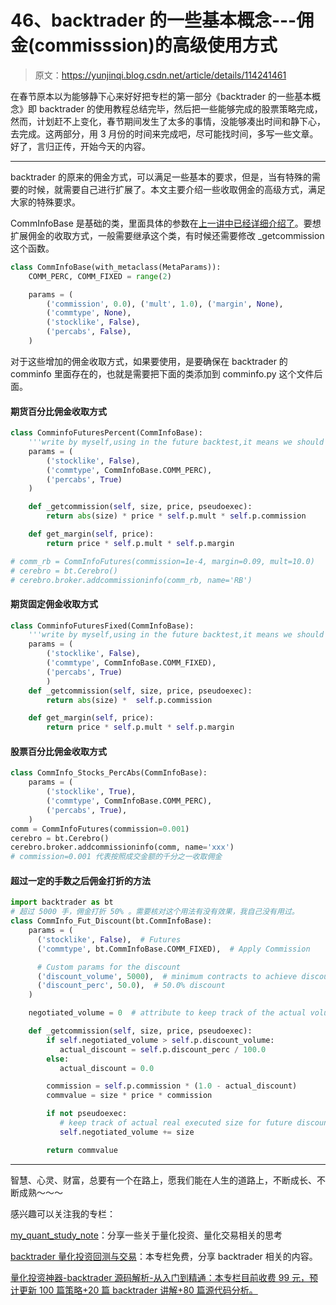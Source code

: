 # 46、backtrader 的一些基本概念---佣金(commisssion)的高级使用方式

> 原文：<https://yunjinqi.blog.csdn.net/article/details/114241461>

在春节原本以为能够静下心来好好把专栏的第一部分《backtrader 的一些基本概念》即 backtrader 的使用教程总结完毕，然后把一些能够完成的股票策略完成，然而，计划赶不上变化，春节期间发生了太多的事情，没能够凑出时间和静下心，去完成。这两部分，用 3 月份的时间来完成吧，尽可能找时间，多写一些文章。好了，言归正传，开始今天的内容。

* * *

backtrader 的原来的佣金方式，可以满足一些基本的要求，但是，当有特殊的需要的时候，就需要自己进行扩展了。本文主要介绍一些收取佣金的高级方式，满足大家的特殊要求。

CommInfoBase 是基础的类，里面具体的参数在[上一讲中已经详细介绍了](https://yunjinqi.blog.csdn.net/article/details/113730323)。要想扩展佣金的收取方式，一般需要继承这个类，有时候还需要修改 _getcommission 这个函数。

```py
class CommInfoBase(with_metaclass(MetaParams)):
    COMM_PERC, COMM_FIXED = range(2)

    params = (
        ('commission', 0.0), ('mult', 1.0), ('margin', None),
        ('commtype', None),
        ('stocklike', False),
        ('percabs', False),
    ) 
```

对于这些增加的佣金收取方式，如果要使用，是要确保在 backtrader 的 comminfo 里面存在的，也就是需要把下面的类添加到 comminfo.py 这个文件后面。

#### 期货百分比佣金收取方式

```py
class ComminfoFuturesPercent(CommInfoBase):
    '''write by myself,using in the future backtest,it means we should give a percent comminfo to broker'''
    params = (
        ('stocklike', False),
        ('commtype', CommInfoBase.COMM_PERC),
        ('percabs', True)
    )

    def _getcommission(self, size, price, pseudoexec):
        return abs(size) * price * self.p.mult * self.p.commission

    def get_margin(self, price):
        return price * self.p.mult * self.p.margin

# comm_rb = CommInfoFutures(commission=1e-4, margin=0.09, mult=10.0)
# cerebro = bt.Cerebro()
# cerebro.broker.addcommissioninfo(comm_rb, name='RB') 
```

#### 期货固定佣金收取方式

```py
class ComminfoFuturesFixed(CommInfoBase):
    '''write by myself,using in the future backtest,it means we should give a fixed comminfo evey lot to broker'''
    params = (
        ('stocklike', False),
        ('commtype', CommInfoBase.COMM_FIXED),
        ('percabs', True)
        )
    def _getcommission(self, size, price, pseudoexec):
        return abs(size) *  self.p.commission

    def get_margin(self, price):
        return price * self.p.mult * self.p.margin 
```

#### 股票百分比佣金收取方式

```py
class CommInfo_Stocks_PercAbs(CommInfoBase):
    params = (
        ('stocklike', True),
        ('commtype', CommInfoBase.COMM_PERC),
        ('percabs', True),
    )
comm = CommInfoFutures(commission=0.001)
cerebro = bt.Cerebro()
cerebro.broker.addcommissioninfo(comm, name='xxx') 
# commission=0.001 代表按照成交金额的千分之一收取佣金 
```

#### 超过一定的手数之后佣金打折的方法

```py
import backtrader as bt
# 超过 5000 手，佣金打折 50% 。需要核对这个用法有没有效果，我自己没有用过。
class CommInfo_Fut_Discount(bt.CommInfoBase):
    params = (
      ('stocklike', False),  # Futures
      ('commtype', bt.CommInfoBase.COMM_FIXED),  # Apply Commission

      # Custom params for the discount
      ('discount_volume', 5000),  # minimum contracts to achieve discount
      ('discount_perc', 50.0),  # 50.0% discount
    )

    negotiated_volume = 0  # attribute to keep track of the actual volume

    def _getcommission(self, size, price, pseudoexec):
        if self.negotiated_volume > self.p.discount_volume:
           actual_discount = self.p.discount_perc / 100.0
        else:
           actual_discount = 0.0

        commission = self.p.commission * (1.0 - actual_discount)
        commvalue = size * price * commission

        if not pseudoexec:
           # keep track of actual real executed size for future discounts
           self.negotiated_volume += size

        return commvalue 
```

* * *

智慧、心灵、财富，总要有一个在路上，愿我们能在人生的道路上，不断成长、不断成熟～～～

感兴趣可以关注我的专栏：

[my_quant_study_note](https://www.zhihu.com/column/quant-study)：分享一些关于量化投资、量化交易相关的思考

[backtrader 量化投资回测与交易](https://zhuanlan.zhihu.com/c_1189276087837011968)：本专栏免费，分享 backtrader 相关的内容。

[量化投资神器-backtrader 源码解析-从入门到精通：本专栏目前收费 99 元，预计更新 100 篇策略+20 篇 backtrader 讲解+80 篇源代码分析。](https://link.zhihu.com/?target=https%3A//yunjinqi.blog.csdn.net/article/details/107594251)